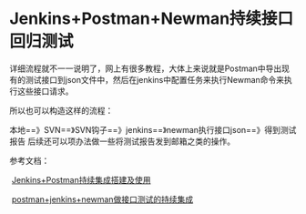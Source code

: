 # Jenkins+Postman+Newman持续接口回归测试

​		详细流程就不一一说明了，网上有很多教程，大体上来说就是Postman中导出现有的测试接口到json文件中，然后在jenkins中配置任务来执行Newman命令来执行这些接口请求。

所以也可以构造这样的流程：

​		本地==》SVN==》SVN钩子==》jenkins==》newman执行接口json==》得到测试报告    后续还可以项办法做一些将测试报告发到邮箱之类的操作。

参考文档：

​		[Jenkins+Postman持续集成搭建及使用](https://blog.csdn.net/u013440574/article/details/82708600)

​		[postman+jenkins+newman做接口测试的持续集成](https://blog.csdn.net/qq_41868500/article/details/87286273)

